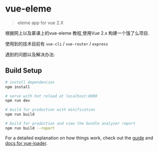 # vue-eleme

> eleme app for  vue 2.X

根据网上以及慕课上的vue-eleme 教程,使用Vue 2.x 构建一个饿了么项目.

使用到的技术目前有 `vue-cli` / `vue-router` / `express` 

遇到的问题以及解决办法:  



## Build Setup

``` bash
# install dependencies
npm install

# serve with hot reload at localhost:8080
npm run dev

# build for production with minification
npm run build

# build for production and view the bundle analyzer report
npm run build --report
```

For a detailed explanation on how things work, check out the [guide](http://vuejs-templates.github.io/webpack/) and [docs for vue-loader](http://vuejs.github.io/vue-loader).
